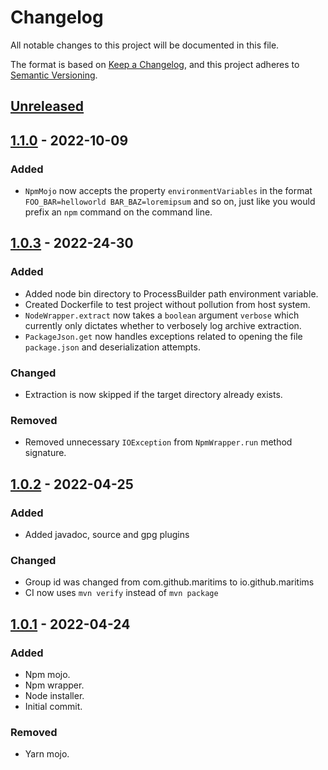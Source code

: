 # Changelog
All notable changes to this project will be documented in this file.

The format is based on [Keep a Changelog](https://keepachangelog.com/en/1.0.0/),
and this project adheres to [Semantic Versioning](https://semver.org/spec/v2.0.0.html).

## [Unreleased]

## [1.1.0] - 2022-10-09
### Added
- `NpmMojo` now accepts the property `environmentVariables` in the format `FOO_BAR=helloworld BAR_BAZ=loremipsum` and so on, just like you would prefix an `npm` command on the command line.

## [1.0.3] - 2022-24-30
### Added
- Added node bin directory to ProcessBuilder path environment variable.
- Created Dockerfile to test project without pollution from host system.
- `NodeWrapper.extract` now takes a `boolean` argument `verbose` which currently only dictates whether to verbosely log archive extraction.
- `PackageJson.get` now handles exceptions related to opening the file `package.json` and deserialization attempts.

### Changed
- Extraction is now skipped if the target directory already exists.

### Removed
- Removed unnecessary `IOException` from `NpmWrapper.run` method signature.

## [1.0.2] - 2022-04-25
### Added
- Added javadoc, source and gpg plugins

### Changed
- Group id was changed from com.github.maritims to io.github.maritims
- CI now uses `mvn verify` instead of `mvn package`

## [1.0.1] - 2022-04-24
### Added
- Npm mojo.
- Npm wrapper.
- Node installer.
- Initial commit.

### Removed
- Yarn mojo.

[Unreleased]: https://github.com/Maritims/node-maven-plugin/compare/node-maven-plugin-1.0.3...HEAD
[1.1.0]: https://github.com/Maritims/node-maven-plugin/compare/node-maven-plugin-1.0.3...node-maven-plugin-1.1.0
[1.0.3]: https://github.com/Maritims/node-maven-plugin/compare/node-maven-plugin-1.0.2...node-maven-plugin-1.0.3
[1.0.2]: https://github.com/Maritims/node-maven-plugin/compare/node-maven-plugin-1.0.1...node-maven-plugin-1.0.2
[1.0.1]: https://github.com/Maritims/node-maven-plugin/compare/node-maven-plugin-1.0.0...node-maven-plugin-1.0.1
[1.0.0]: https://github.com/Maritims/node-maven-plugin/releases/tag/node-maven-plugin-1.0.0